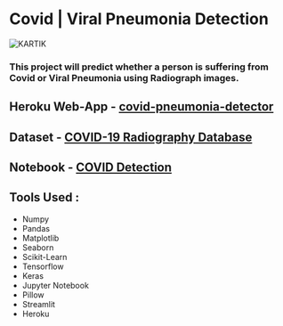 # Covid | Viral Pneumonia Detection

<!-- ![](https://policyoptions.irpp.org/wp-content/uploads/sites/2/2020/07/Facebook-WHO%E2%80%99s-COVID-19-Technology-Access-Pool-deserves-Canada%E2%80%99s-support.jpg) -->

![KARTIK](https://user-images.githubusercontent.com/69040018/149621630-af978c66-caeb-4c07-9558-0d4df21e73d5.gif)

### This project will predict whether a person is suffering from Covid or Viral Pneumonia using Radiograph images.

## Heroku Web-App - [covid-pneumonia-detector](https://covid-pneumonia-detector.herokuapp.com/)

## Dataset - [COVID-19 Radiography Database](https://www.kaggle.com/tawsifurrahman/covid19-radiography-database)

## Notebook - [COVID Detection](https://www.kaggle.com/kartik2khandelwal/transfer-learning)

## Tools Used :
* Numpy
* Pandas
* Matplotlib
* Seaborn
* Scikit-Learn
* Tensorflow
* Keras
* Jupyter Notebook
* Pillow
* Streamlit
* Heroku
